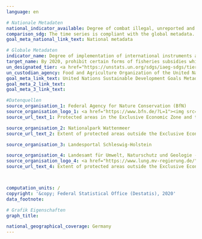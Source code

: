 ```yaml
---
language: en

# Nationale Metadaten
national_indicator_available: Degree of combat illegal, unreported and unregulated fishing
comparison_sdg: The time series is compliant with the global metadata.
goal_meta_national_link_text: National metadata

# Globale Metadaten
indicator_name: Degree of implementation of international instruments aiming to combat illegal, unreported and unregulated fishing
target_name: By 2020, prohibit certain forms of fisheries subsidies which contribute to overcapacity and overfishing, eliminate subsidies that contribute to illegal, unreported and unregulated fishing and refrain from introducing new such subsidies, recognizing that appropriate and effective special and differential treatment for developing and least developed countries should be an integral part of the World Trade Organization fisheries subsidies negotiation
un_designated_tier: <a href="https://unstats.un.org/sdgs/iaeg-sdgs/tier-classification/" title="Click here for more information on the UN tier classification.">Tier I</a>
un_custodian_agency: Food and Agriculture Organization of the United Nations (FAO)
goal_meta_link_text: United Nations Sustainable Development Goals Metadata
goal_meta_2_link_text: 
goal_meta_3_link_text: 

#Datenquellen
source_organisation_1: Federal Agency for Nature Conservation (BfN)
source_organisation_logo_1: <a href="https://www.bfn.de/?L=1"><img src="https://g205sdgs.github.io/sdg-indicators/public/OrgImgEn/bfn.png" alt="Logo bfn" style="height:60px; width:148px" /></a>
source_url_text_1: Protected areas in the Exclusive Economic Zone and the total extent of the German territorial water

source_organisation_2: Nationalpark Wattenmeer
source_url_text_2: Extent of protected areas outside the Exclusive Economic Zone (only available in German)

source_organisation_3: Landesportal Schleswig-Holstein

source_organisation_4: Landesamt für Umwelt, Naturschutz und Geologie - Mecklenburg Vorpommern
source_organisation_logo_4: <a href="https://www.lung.mv-regierung.de/"><img src="https://g205sdgs.github.io/sdg-indicators/public/OrgImgEn/mv.png" alt="Logo mv" style="height:60px; width:148px" /></a>
source_url_text_4: Extent of protected areas outside the Exclusive Economic Zone (only available in German)



computation_units: /
copyright: '&copy; Federal Statistical Office (Destatis), 2020'
data_footnote: 

# Grafik Eigenschaften
graph_title: 

national_geographical_coverage: Germany
---
```


<span></span>